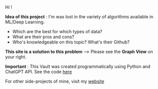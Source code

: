 Hi  ! 

**Idea of this project**  :
I'm was lost in the variety of algorithms available in ML/Deep Learning. 

- Which are the best for which types of data? 
- What are their pros and cons?
- Who's knowledgeable on this topic? What's their Github?

**This site is a solution to this problem** 
--> Please see the **Graph View** on your right.

**Important** : This Vault was created programmatically using Python and ChatGPT API. See the code [here](https://github.com/wdescamps/ObsidianGPT)


For other side-projects of mine, visit my [website](http://www.descamps.space)